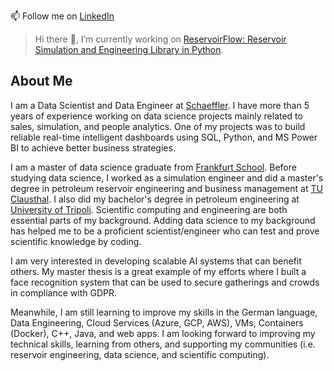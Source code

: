 📫 Follow me on [LinkedIn](https://www.linkedin.com/in/zakariya-abugrin/)

> Hi there 👋, I’m currently working on [ReservoirFlow: Reservoir Simulation and Engineering Library in Python](https://github.com/hiesabi/reservoirflow).

## About Me

I am a Data Scientist and Data Engineer at [Schaeffler](https://www.linkedin.com/company/schaeffler/mycompany/verification/). I have more than 5 years of experience working on data science projects mainly related to sales, simulation, and people analytics. One of my projects was to build reliable real-time intelligent dashboards using SQL, Python, and MS Power BI to achieve better business strategies.

I am a master of data science graduate from [Frankfurt School](https://www.frankfurt-school.de/home). Before studying data science, I worked as a simulation engineer and did a master's degree in petroleum reservoir engineering and business management at [TU Clausthal](https://www.tu-clausthal.de/). I also did my bachelor's degree in petroleum engineering at [University of Tripoli](https://uot.edu.ly/index.php?lang=en). Scientific computing and engineering are both essential parts of my background. Adding data science to my background has helped me to be a proficient scientist/engineer who can test and prove scientific knowledge by coding. 

I am very interested in developing scalable AI systems that can benefit others. My master thesis is a great example of my efforts where I built a face recognition system that can be used to secure gatherings and crowds in compliance with GDPR. 

Meanwhile, I am still learning to improve my skills in the German language, Data Engineering, Cloud Services (Azure, GCP, AWS), VMs, Containers (Docker), C++, Java, and web apps. I am looking forward to improving my technical skills, learning from others, and supporting my communities (i.e. reservoir engineering, data science, and scientific computing).

<!--
**zakgrin/zakgrin** is a ✨ _special_ ✨ repository because its `README.md` (this file) appears on your GitHub profile.

Here are some ideas to get you started:

- 🔭 I’m currently working on ...
- 🌱 I’m currently learning ...
- 👯 I’m looking to collaborate on ...
- 🤔 I’m looking for help with ...
- 💬 Ask me about ...
- 📫 How to reach me: ...
- 😄 Pronouns: ...
- ⚡ Fun fact: ...
-->
